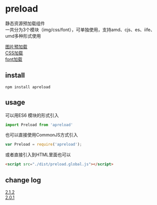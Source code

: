 # preload
静态资源预加载组件  
一共分为3个模块（img/css/font），可单独使用，支持amd、cjs、es、iife、umd多种形式使用

[图片预加载](https://github.com/jayZOU/preload/blob/master/docs/img.md)  
[CSS加载](https://github.com/jayZOU/preload/blob/master/docs/css.md)  
[font加载](https://github.com/jayZOU/preload/blob/master/docs/font.md)  

## install
```
npm install apreload
```
## usage
可以用ES6 模块的形式引入
```javascript
import Preload from 'apreload' 
```
也可以直接使用CommonJS方式引入
```javascript
var Preload = require('apreload');
```
或者直接引入到HTML里面也可以
```html
<script src="./dist/preload.global.js"></script>
```

## change log
[2.1.2](https://github.com/jayZOU/preload/tree/2.1.2)  
[2.0.1](https://github.com/jayZOU/preload/tree/2.0.1)